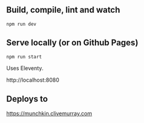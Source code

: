 ## Build, compile, lint and watch

`npm run dev`

## Serve locally (or on Github Pages)

`npm run start`

Uses Eleventy.

http://localhost:8080

## Deploys to

https://munchkin.clivemurray.com
